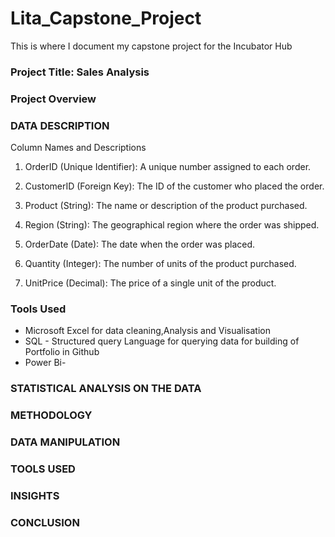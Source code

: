 # Lita_Capstone_Project
This is where I document my capstone project for the Incubator Hub
### Project Title: Sales Analysis
### Project Overview

### DATA DESCRIPTION
Column Names and Descriptions

1. OrderID (Unique Identifier): A unique number assigned to each order.

2. CustomerID (Foreign Key): The ID of the customer who placed the order.

3. Product (String): The name or description of the product purchased.

4. Region (String): The geographical region where the order was shipped.

5. OrderDate (Date): The date when the order was placed.

6. Quantity (Integer): The number of units of the product purchased.

7. UnitPrice (Decimal): The price of a single unit of the product.

### Tools Used
- Microsoft Excel for data cleaning,Analysis and Visualisation 
- SQL - Structured query Language for querying data for building of Portfolio in Github
- Power Bi-


### STATISTICAL ANALYSIS ON THE DATA
### METHODOLOGY
### DATA MANIPULATION 
### TOOLS USED
### INSIGHTS
### CONCLUSION
